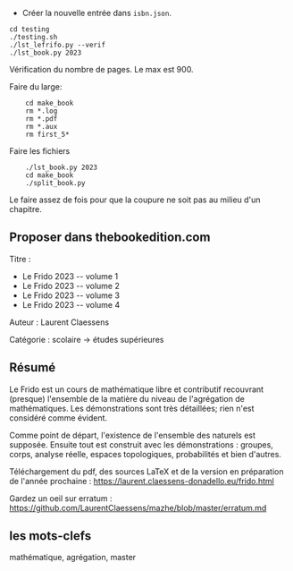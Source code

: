 

- Créer la nouvelle entrée dans `isbn.json`.

```
cd testing
./testing.sh
./lst_lefrifo.py --verif
./lst_book.py 2023
```

Vérification du nombre de pages. Le max est 900.


Faire du large:
```
    cd make_book
    rm *.log
    rm *.pdf
    rm *.aux
    rm first_5*
```

Faire les fichiers
```
    ./lst_book.py 2023
    cd make_book
    ./split_book.py
```
Le faire assez de fois pour que la coupure ne soit pas au milieu d'un chapitre.



## Proposer dans thebookedition.com

Titre : 
- Le Frido 2023 -- volume 1
- Le Frido 2023 -- volume 2
- Le Frido 2023 -- volume 3
- Le Frido 2023 -- volume 4

Auteur :
Laurent Claessens

Catégorie : scolaire -> études supérieures


## Résumé

Le Frido est un cours de mathématique libre et contributif recouvrant (presque) l'ensemble de la matière du niveau de l'agrégation de mathématiques. Les démonstrations sont très détaillées; rien n'est considéré comme évident.

Comme point de départ, l'existence de l'ensemble des naturels est supposée. Ensuite tout est construit avec les démonstrations : groupes, corps, analyse réelle, espaces topologiques, probabilités et bien d'autres.

Téléchargement du pdf, des sources LaTeX et de la version en préparation de l'année prochaine :
https://laurent.claessens-donadello.eu/frido.html

Gardez un oeil sur erratum :
https://github.com/LaurentClaessens/mazhe/blob/master/erratum.md

## les mots-clefs

mathématique, agrégation, master


